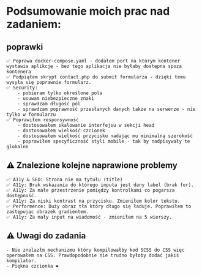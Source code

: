 # Podsumowanie moich prac nad zadaniem:

## poprawki
    ✅ Poprawa docker-compose.yaml - dodałem port na którym kontener wystawia aplikcję - bez tego aplikacja nie byłaby dostępna spoza kontenera
    ✅ Podpiąłem skrypt contact.php do submit formularza - dzięki temu wysyła się poprawnie formularz.
    ✅ Security:
        - pobieram tylko określone pola
        - usuwam niebezpieczne znaki
        - sprawdzam długość pól
        - sprawdzam poprawność przesłanych danych także na serwerze - nie tylko w formularzu
    ✅ Poprawiłem responsywność
        - dostosowałem skalowanie interfejsu w sekcji head
        - dostosowałem wielkość czcionek
        - dostosowałem wielkość przycisku nadając mu minimalną szerokość
        - poprawiłem specyficzność styli mobile - tak by nadpisywały te globalne

## ⚠️ Znalezione kolejne naprawione problemy 
    ✅ A11y & SEO: Strona nie ma tytułu (title) 
    ✅ A11y: Brak wskazania do którego inputa jest dany label (brak for).
    ✅ A11y: Za małe przestrzenie pomiędzy kontrolkami co pogarsza dostępność.
    ✅ A11y: Za niski kontrast na przycisku. Zmieniłem kolor tekstu.
    ✅ Performence: Duży obraz tła który długo się ładuje. Poprawiłem to zastępując obrazek gradientem.
    ✅ A11y: Za mały input na wiadomość - zmieniłem na 5 wierszy.

## ⚠️ Uwagi do zadania
    - Nie znalazłm mechanizmu który kompilowałby kod SCSS do CSS więc operowałem na CSS. Prawdopodobnie nie trudno byłoby dodać jakiś kompilator.
    - Piękna czcionka ❤️
